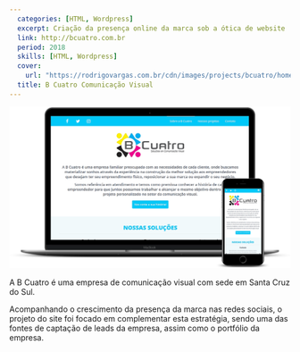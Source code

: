 ```yaml
---
  categories: [HTML, Wordpress]
  excerpt: Criação da presença online da marca sob a ótica de website
  link: http://bcuatro.com.br
  period: 2018
  skills: [HTML, Wordpress]
  cover:
    url: "https://rodrigovargas.com.br/cdn/images/projects/bcuatro/home.png"
  title: B Cuatro Comunicação Visual
---
```


<div class="carousel pl-5 pr-5 pt-2">
  <img src="/cdn/images/projects/bcuatro/home-mockup.png" class="img-fluid mb-3" alt="B Cuatro Home" />
</div>

A B Cuatro é uma empresa de comunicação visual com sede em Santa Cruz do Sul.

Acompanhando o crescimento da presença da marca nas redes sociais, o projeto do site foi focado em complementar esta estratégia, sendo uma das fontes de captação de leads da empresa, assim como o portfólio da empresa.
